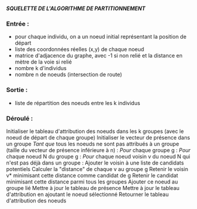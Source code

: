 ##### SQUELETTE DE L'ALGORITHME DE PARTITIONNEMENT

### Entrée :
- pour chaque individu, on a un noeud initial représentant la position de départ
- liste des coordonnées réelles (x,y) de chaque noeud
- matrice d'adjacence du graphe, avec -1 si non relié et la distance en mètre de la voie si relié
- nombre k d'individus
- nombre n de noeuds (intersection de route)

### Sortie :
- liste de répartition des noeuds entre les k individus

### Déroulé :
Initialiser le tableau d'attribution des noeuds dans les k groupes (avec le noeud de départ de chaque groupe)
Initialiser le vecteur de présence dans un groupe
_Tant que_ tous les noeuds ne sont pas attribués à un groupe (taille du vecteur de présence inférieure à n) :
    _Pour_ chaque groupe g :
        _Pour_ chaque noeud N du groupe g :
            _Pour_ chaque noeud voisin v du noeud N qui n'est pas déjà dans un groupe :
                Ajouter le voisin à une liste de candidats potentiels
        Calculer la "distance" de chaque v au groupe g
        Retenir le voisin v* minimisant cette distance comme candidat de g
    Retenir le candidat minimisant cette distance parmi tous les groupes
    Ajouter ce noeud au groupe lié
    Mettre à jour le tableau de présence
    Mettre à jour le tableau d'attribution en ajoutant le noeud sélectionné
Retourner le tableau d'attribution des noeuds






